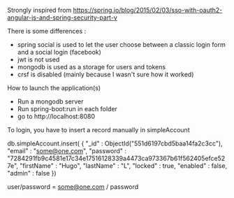 Strongly inspired from https://spring.io/blog/2015/02/03/sso-with-oauth2-angular-js-and-spring-security-part-v

There is some differences :

- spring social is used to let the user choose between a classic login form and a social login (facebook)
- jwt is not used
- mongodb is used as a storage for users and tokens 
- crsf is disabled (mainly because I wasn't sure how it worked)


How to launch the application(s)

- Run a mongodb server
- Run spring-boot:run in each folder
- go to http://localhost:8080


To login, you have to insert a record manually in simpleAccount 

db.simpleAccount.insert(
{
    "_id" : ObjectId("551d6197cbd5baa14fa2c3cc"),
    "email" : "some@one.com",
    "password" : "7284291fb9c4581e17c34e17516128339a4473ca973367b61f562405efce527e",
    "firstName" : "Hugo",
    "lastName" : "L",
    "locked" : true,
    "enabled" : false,
    "admin" : false
})

user/password = some@one.com  /  password
